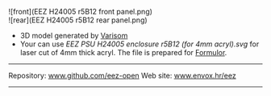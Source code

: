 ![front](EEZ H24005 r5B12 front panel.png)  
![rear](EEZ H24005 r5B12 rear panel.png)

* 3D model generated by [Varisom](http://www.varisom.com)
* Your can use *EEZ PSU H24005 enclosure r5B12 (for 4mm acryl).svg* for laser cut of 4mm thick acryl. The file is prepared for [Formulor](http://www.formulor.de).

**********************

Repository: www.github.com/eez-open
Web site: www.envox.hr/eez

**********************
